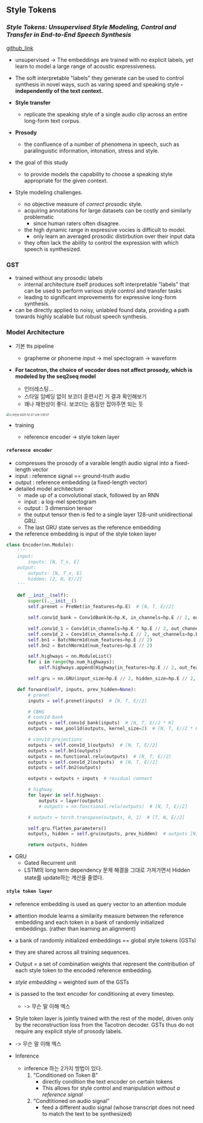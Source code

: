 ## Style Tokens

### *Style Tokens: Unsupervised Style Modeling, Control and Transfer in End-to-End Speech Synthesis*

[github_link](https://github.com/KinglittleQ/GST-Tacotron)

* unsupervised -> The embeddings are trained with no explicit labels, yet learn to model a large range of acoustic expressiveness.
* The soft interpretable "labels" they generate can be used to control synthesis in novel ways, such as varing speed and speaking style **-independently of the text context.**
* **Style transfer**
  * replicate the speaking style of a single audio clip across an entire long-form text corpus.
* **Prosody**
  * the confluence of a number of phenomena in speech, such as paralinguistic information, intonation, stress and style.

* the goal of this study
  * to provide models the capability to choose a speaking style appropriate for the given context.
* Style modeling challenges.
  * no objective measure of *correct* prosodic style.
  * acquiring annotations for large datasets can be costly and similarly problematic
    * since human raters often disagree.
  * the high dynamic range in expressive vocies is difficult to model.
    * only learn an averaged prosodic distirbution over their input data
  * they often lack the ability to control the expression with which speech is synthesized.



### GST

* trained without any prosodic labels
  * internal architecture itself produces soft interpretable "labels" that can be used to perform various style control and transfer tasks
  * leading to significant improvements for expressive long-form synthesis.
* can be directly applied to noisy, unlabled found data, providing a path towards highly scalable but robust speech synthesis.



### Model Architecture

* 기본 tts pipeline
  * grapheme or phoneme input -> mel spectogram -> waveform

* **For tacotron, the choice of  vocoder does not affect prosody, which is modeled by the seq2seq model**
  * 인터레스팅...
  * 스타일 임베딩 없이 보코더 훈련시킨 거 결과 확인해보기
  * 꽤나 재현성이 좋다. 보코더는 음질만 잡아주면 되는 듯



<img src="/Users/choiyelin/Library/Application Support/typora-user-images/스크린샷 2021-12-27 오후 3.10.57.png" alt="스크린샷 2021-12-27 오후 3.10.57" style="zoom:50%;" />



* training

  * reference encoder -> style token layer

#### `reference encoder` 

 * compresses the prosody of a varaible length audio signal into a fixed-length vector
 * input : reference signal == ground-truth audio 
 * output : reference embedding (a fixed-length vector) 
 * detailed model architecture
     * made up of a convolutional stack, followed by an RNN
     * input : a log-mel spectogram
     * output :  3 dimension tensor 
     * the output tensor then is fed to a single layer 128-unit unidirectional GRU.
     * The last GRU state serves as the reference embedding
  * the reference embedding is input of the style token layer

~~~python
class Encoder(nn.Module):
    '''
    input:
        inputs: [N, T_x, E]
    output:
        outputs: [N, T_x, E]
        hidden: [2, N, E//2]
    '''

    def __init__(self):
        super().__init__()
        self.prenet = PreNet(in_features=hp.E)  # [N, T, E//2]

        self.conv1d_bank = Conv1dBank(K=hp.K, in_channels=hp.E // 2, out_channels=hp.E // 2)  # [N, T, E//2 * K]

        self.conv1d_1 = Conv1d(in_channels=hp.K * hp.E // 2, out_channels=hp.E // 2, kernel_size=3)  # [N, T, E//2]
        self.conv1d_2 = Conv1d(in_channels=hp.E // 2, out_channels=hp.E // 2, kernel_size=3)  # [N, T, E//2]
        self.bn1 = BatchNorm1d(num_features=hp.E // 2)
        self.bn2 = BatchNorm1d(num_features=hp.E // 2)

        self.highways = nn.ModuleList()
        for i in range(hp.num_highways):
            self.highways.append(Highway(in_features=hp.E // 2, out_features=hp.E // 2))

        self.gru = nn.GRU(input_size=hp.E // 2, hidden_size=hp.E // 2, num_layers=2, bidirectional=True, batch_first=True)

    def forward(self, inputs, prev_hidden=None):
        # prenet
        inputs = self.prenet(inputs)  # [N, T, E//2]

        # CBHG
        # conv1d bank
        outputs = self.conv1d_bank(inputs)  # [N, T, E//2 * K]
        outputs = max_pool1d(outputs, kernel_size=2)  # [N, T, E//2 * K]

        # conv1d projections
        outputs = self.conv1d_1(outputs)  # [N, T, E//2]
        outputs = self.bn1(outputs)
        outputs = nn.functional.relu(outputs)  # [N, T, E//2]
        outputs = self.conv1d_2(outputs)  # [N, T, E//2]
        outputs = self.bn2(outputs)

        outputs = outputs + inputs  # residual connect

        # highway
        for layer in self.highways:
            outputs = layer(outputs)
            # outputs = nn.functional.relu(outputs)  # [N, T, E//2]

        # outputs = torch.transpose(outputs, 0, 1)  # [T, N, E//2]

        self.gru.flatten_parameters()
        outputs, hidden = self.gru(outputs, prev_hidden)  # outputs [N, T, E]

        return outputs, hidden
~~~

* GRU
  * Gated Recurrent unit
  * LSTM의 long term dependency 문제 해결을 그대로 가져가면서 Hidden state를 update하는 계산을 줄였다. 

#### `style token layer`

* reference embedding is used as query vector to an attention module
* attention module learns a similarity measure between the reference embedding and each token in a bank of randomly initialized embeddings. (rather than learning an alignment)
 * a bank of randomly initialized embeddings == global style tokens (GSTs)
 * they are shared across all training sequences.
* Output = a set of combination weights that represent the contribution of each style token to the encoded reference embedding.
* *style embedding* = weighted sum of the GSTs
 * is passed to the text encoder for conditioning at every timestep.
   * -> 무슨 말 이해 엑스

* Style token layer is jointly trained with the rest of the model, driven only by the reconstruction loss from the Tacotron decoder. GSTs thus do not require any explicit style of prosody labels.

 * -> 무슨 말 이해 엑스

* Inference
  * inference 하는 2가지 방법이 있다. 
    1. "Conditioned on Token B"
       - directly condition the text encoder on certain tokens
       - This allows for style control and manipulation *without a reference signal*
    2. "Condtitioned on audio signal"
       - feed a different audio signal (whose transcript does not need to match the text to be synthesized) 



